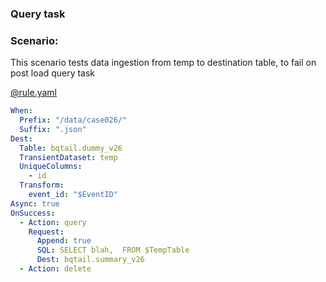 ### Query task

### Scenario:

This scenario tests data ingestion from temp to destination table, to fail on post load query task


[@rule.yaml](rule/rule.yaml)
```yaml
When:
  Prefix: "/data/case026/"
  Suffix: ".json"
Dest:
  Table: bqtail.dummy_v26
  TransientDataset: temp
  UniqueColumns:
    - id
  Transform:
    event_id: "$EventID"
Async: true
OnSuccess:
  - Action: query
    Request:
      Append: true
      SQL: SELECT blah,  FROM $TempTable
      Dest: bqtail.summary_v26
  - Action: delete
```
